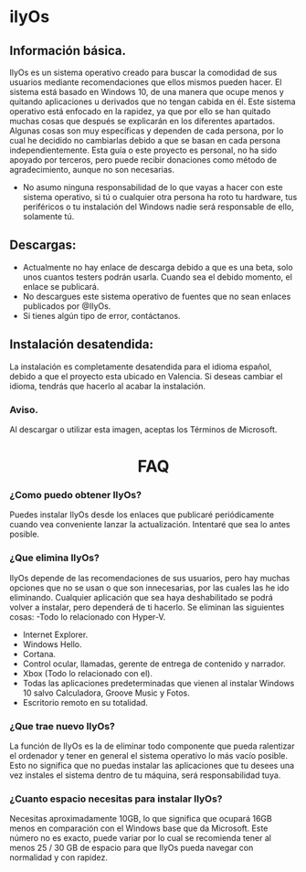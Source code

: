 # ilyOs

## Información básica.
IlyOs es un sistema operativo creado para buscar la comodidad de sus usuarios mediante recomendaciones que ellos mismos pueden hacer. El sistema está basado en Windows 10, de una manera que ocupe menos y quitando aplicaciones u derivados que no tengan cabida en él.
Este sistema operativo está enfocado en la rapidez, ya que por ello se han quitado muchas cosas que después se explicarán en los diferentes apartados.
Algunas cosas son muy específicas y dependen de cada persona, por lo cual he decidido no cambiarlas debido a que se basan en cada persona independientemente.
Esta guía o este proyecto es personal, no ha sido apoyado por terceros, pero puede recibir donaciones como método de agradecimiento, aunque no son necesarias.
- No asumo ninguna responsabilidad de lo que vayas a hacer con este sistema operativo, si tú o cualquier otra persona ha roto tu hardware, tus periféricos o tu instalación del Windows nadie será responsable de ello, solamente tú.

## Descargas:
- Actualmente no hay enlace de descarga debido a que es una beta, solo unos cuantos testers podrán usarla. Cuando sea el debido momento, el enlace se publicará.
- No descargues este sistema operativo de fuentes que no sean enlaces publicados por @IlyOs.
- Si tienes algún tipo de error, contáctanos.

## Instalación desatendida:
La instalación es completamente desatendida para el idioma español, debido a que el proyecto esta ubicado en Valencia. Si deseas cambiar el idioma, tendrás que hacerlo al acabar la instalación.

### Aviso.

Al descargar o utilizar esta imagen, aceptas los Términos de Microsoft.
<div align="center">
  <h1>FAQ</h1>
</div>

### ¿Como puedo obtener IlyOs?
Puedes instalar IlyOs desde los enlaces que publicaré periódicamente cuando vea conveniente lanzar la actualización. Intentaré que sea lo antes posible.
### ¿Que elimina IlyOs?
IlyOs depende de las recomendaciones de sus usuarios, pero hay muchas opciones que no se usan o que son innecesarias, por las cuales las he ido eliminando. Cualquier aplicación que sea haya deshabilitado se podrá volver a instalar, pero dependerá de ti hacerlo. Se eliminan las siguientes cosas:
-Todo lo relacionado con Hyper-V.
- Internet Explorer.
- Windows Hello.
- Cortana.
- Control ocular, llamadas, gerente de entrega de contenido y narrador.
- Xbox (Todo lo relacionado con el).
- Todas las aplicaciones predeterminadas que vienen al instalar Windows 10 salvo Calculadora, Groove Music y Fotos.
- Escritorio remoto en su totalidad.
### ¿Que trae nuevo IlyOs?
La función de IlyOs es la de eliminar todo componente que pueda ralentizar el ordenador y tener en general el sistema operativo lo más vacío posible. Esto no significa que no puedas instalar las aplicaciones que tu desees una vez instales el sistema dentro de tu máquina, será responsabilidad tuya.
### ¿Cuanto espacio necesitas para instalar IlyOs?
Necesitas aproximadamente 10GB, lo que significa que ocupará 16GB menos en comparación con el Windows base que da Microsoft. Este número no es exacto, puede variar por lo cual se recomienda tener al menos 25 / 30 GB de espacio para que IlyOs pueda navegar con normalidad y con rapidez.


